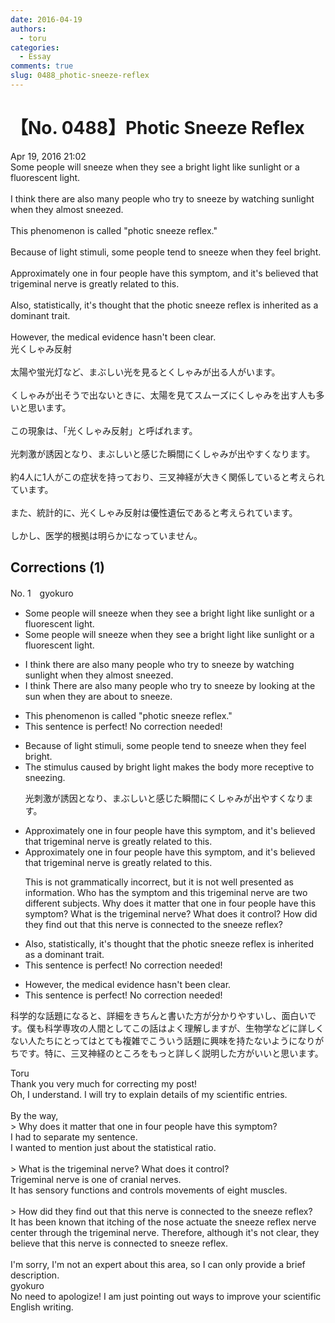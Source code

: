 ```yaml
---
date: 2016-04-19
authors:
  - toru
categories:
  - Essay
comments: true
slug: 0488_photic-sneeze-reflex
---
```


# 【No. 0488】Photic Sneeze Reflex
<div class="date">Apr 19, 2016 21:02</div>
<div id="post"><div id="body_show_ori">
Some people will sneeze when they see a bright light like sunlight or a fluorescent light.<br/><br/>I think there are also many people who try to sneeze by watching sunlight when they almost sneezed.<br/><br/>This phenomenon is called "photic sneeze reflex."<br/><br/>Because of light stimuli, some people tend to sneeze when they feel bright.<br/><br/>Approximately one in four people have this symptom, and it's believed that trigeminal nerve is greatly related to this.<br/><br/>Also, statistically, it's thought that the photic sneeze reflex is inherited as a dominant trait.<br/><br/>However, the medical evidence hasn't been clear.
</div></div>

<!-- more -->

<div id="post_ja"><div id="body_show_mo">
光くしゃみ反射<br/><br/>太陽や蛍光灯など、まぶしい光を見るとくしゃみが出る人がいます。<br/><br/>くしゃみが出そうで出ないときに、太陽を見てスムーズにくしゃみを出す人も多いと思います。<br/><br/>この現象は、「光くしゃみ反射」と呼ばれます。<br/><br/>光刺激が誘因となり、まぶしいと感じた瞬間にくしゃみが出やすくなります。<br/><br/>約4人に1人がこの症状を持っており、三叉神経が大きく関係していると考えられています。<br/><br/>また、統計的に、光くしゃみ反射は優性遺伝であると考えられています。<br/><br/>しかし、医学的根拠は明らかになっていません。
</div></div>

## Corrections (1)
<div id="block"><div class="first_name"> No. 1　<span class="just_name">gyokuro</span></div><div id="block2">
<ul class="correction_field">
<li class="incorrect">Some people will sneeze when they see a bright light like sunlight or a fluorescent light.</li>
<li class="corrected correct">
Some people <span class="sline">will </span>sneeze when they see a bright light like sunlight or <span class="sline">a</span> fluorescent light.
</li>
</ul>
<ul class="correction_field">
<li class="incorrect">I think there are also many people who try to sneeze by watching sunlight when they almost sneezed.</li>
<li class="corrected correct">
<span class="sline">I think </span><span class="f_blue">T</span>here are also many people who try to sneeze by <span class="f_blue">looking at the sun </span>when they <span class="f_blue">are about to </span>sneeze.
</li>
</ul>
<ul class="correction_field">
<li class="incorrect">This phenomenon is called "photic sneeze reflex."</li>
<li class="corrected perfect">This sentence is perfect! No correction needed!</li>
</ul>
<ul class="correction_field">
<li class="incorrect">Because of light stimuli, some people tend to sneeze when they feel bright.</li>
<li class="corrected correct">
The stimulus caused by bright light makes the body more receptive to sneezing.
<p class="correction_comment">光刺激が誘因となり、まぶしいと感じた瞬間にくしゃみが出やすくなります。</p>
</li>
</ul>
<ul class="correction_field">
<li class="incorrect">Approximately one in four people have this symptom, and it's believed that trigeminal nerve is greatly related to this.</li>
<li class="corrected correct">
Approximately one in four people have this symptom, and it's believed that trigeminal nerve is <span class="sline">greatly </span>related to this.
<p class="correction_comment">This is not grammatically incorrect, but it is not well presented as information. Who has the symptom and this trigeminal nerve are two different subjects. Why does it matter that one in four people have this symptom? What is the trigeminal nerve? What does it control? How did they find out that this nerve is connected to the sneeze reflex?</p>
</li>
</ul>
<ul class="correction_field">
<li class="incorrect">Also, statistically, it's thought that the photic sneeze reflex is inherited as a dominant trait.</li>
<li class="corrected perfect">This sentence is perfect! No correction needed!</li>
</ul>
<ul class="correction_field">
<li class="incorrect">However, the medical evidence hasn't been clear.</li>
<li class="corrected perfect">This sentence is perfect! No correction needed!</li>
</ul>
<p class="comment_small">
 科学的な話題になると、詳細をきちんと書いた方が分かりやすいし、面白いです。僕も科学専攻の人間としてこの話はよく理解しますが、生物学などに詳しくない人たちにとってはとても複雑でこういう話題に興味を持たないようになりがちです。特に、三叉神経のところをもっと詳しく説明した方がいいと思います。
</p>

</div><div class="name"><span class="just_name">Toru</span><br>
Thank you very much for correcting my post!<br/>Oh, I understand. I will try to explain details of my scientific entries.<br/><br/>By the way, <br/>&gt; Why does it matter that one in four people have this symptom? <br/>I had to separate my sentence.<br/>I wanted to mention just about the statistical ratio.<br/><br/>&gt; What is the trigeminal nerve?  What does it control? <br/>Trigeminal nerve is one of cranial nerves. <br/>It has sensory functions and controls movements of eight muscles.<br/><br/>&gt; How did they find out that this nerve is connected to the sneeze reflex?<br/>It has been known that itching of the nose actuate the sneeze reflex nerve center through the trigeminal nerve. Therefore, although it's not clear, they believe that this nerve is connected to sneeze reflex.<br/><br/>I'm sorry, I'm not an expert about this area, so I can only provide a brief description.
</div>
<div class="name"><span class="just_name">gyokuro</span><br>
No need to apologize! I am just pointing out ways to improve your scientific English writing.
</div>
</div>
